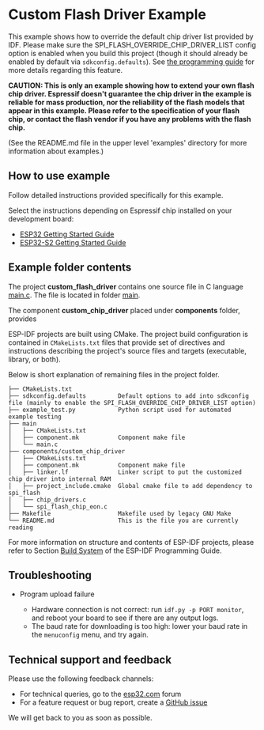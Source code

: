 # Custom Flash Driver Example

This example shows how to override the default chip driver list provided by IDF. Please make sure the SPI_FLASH_OVERRIDE_CHIP_DRIVER_LIST config option is enabled when you build this project (though it should already be enabled by default via `sdkconfig.defaults`). See [the programming guide](https://docs.espressif.com/projects/esp-idf/en/stable/api-reference/storage/spi_flash_override_driver.html) for more details regarding this feature.

**CAUTION: This is only an example showing how to extend your own flash chip driver. Espressif doesn't guarantee the chip driver in the example is reliable for mass production, nor the reliability of the flash models that appear in this example. Please refer to the specification of your flash chip, or contact the flash vendor if you have any problems with the flash chip.**

(See the README.md file in the upper level 'examples' directory for more information about examples.)

## How to use example

Follow detailed instructions provided specifically for this example.

Select the instructions depending on Espressif chip installed on your development board:

- [ESP32 Getting Started Guide](https://docs.espressif.com/projects/esp-idf/en/stable/get-started/index.html)
- [ESP32-S2 Getting Started Guide](https://docs.espressif.com/projects/esp-idf/en/latest/esp32s2/get-started/index.html)


## Example folder contents

The project **custom_flash_driver** contains one source file in C language [main.c](main/main.c). The file is located in folder [main](main).

The component **custom_chip_driver** placed under **components** folder, provides

ESP-IDF projects are built using CMake. The project build configuration is contained in `CMakeLists.txt` files that provide set of directives and instructions describing the project's source files and targets (executable, library, or both).

Below is short explanation of remaining files in the project folder.

```
├── CMakeLists.txt
├── sdkconfig.defaults         Default options to add into sdkconfig file (mainly to enable the SPI_FLASH_OVERRIDE_CHIP_DRIVER_LIST option)
├── example_test.py            Python script used for automated example testing
├── main
│   ├── CMakeLists.txt
│   ├── component.mk           Component make file
│   └── main.c
├── components/custom_chip_driver
│   ├── CMakeLists.txt
│   ├── component.mk           Component make file
│   ├── linker.lf              Linker script to put the customized chip driver into internal RAM
│   ├── project_include.cmake  Global cmake file to add dependency to spi_flash
│   ├── chip_drivers.c
│   └── spi_flash_chip_eon.c
├── Makefile                   Makefile used by legacy GNU Make
└── README.md                  This is the file you are currently reading
```

For more information on structure and contents of ESP-IDF projects, please refer to Section [Build System](https://docs.espressif.com/projects/esp-idf/en/latest/esp32/api-guides/build-system.html) of the ESP-IDF Programming Guide.

## Troubleshooting

* Program upload failure

    * Hardware connection is not correct: run `idf.py -p PORT monitor`, and reboot your board to see if there are any output logs.
    * The baud rate for downloading is too high: lower your baud rate in the `menuconfig` menu, and try again.

## Technical support and feedback

Please use the following feedback channels:

* For technical queries, go to the [esp32.com](https://esp32.com/) forum
* For a feature request or bug report, create a [GitHub issue](https://github.com/espressif/esp-idf/issues)

We will get back to you as soon as possible.
